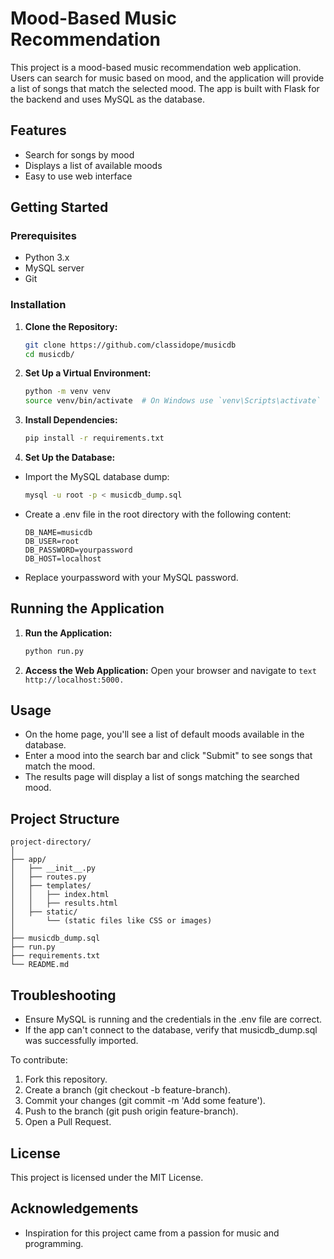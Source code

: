 # Mood-Based Music Recommendation

This project is a mood-based music recommendation web application. Users can search for music based on mood, and the application will provide a list of songs that match the selected mood. The app is built with Flask for the backend and uses MySQL as the database.

## Features
- Search for songs by mood
- Displays a list of available moods
- Easy to use web interface

## Getting Started

### Prerequisites

- Python 3.x
- MySQL server
- Git

### Installation

1. **Clone the Repository:**
   ```bash
   git clone https://github.com/classidope/musicdb
   cd musicdb/
2. **Set Up a Virtual Environment:**
   ```bash
   python -m venv venv
   source venv/bin/activate  # On Windows use `venv\Scripts\activate`
3. **Install Dependencies:**
   ```bash
   pip install -r requirements.txt
4. **Set Up the Database:**
  - Import the MySQL database dump:
    ```bash
    mysql -u root -p < musicdb_dump.sql
  - Create a .env file in the root directory with the following content:
    ```make
    DB_NAME=musicdb
    DB_USER=root
    DB_PASSWORD=yourpassword
    DB_HOST=localhost
  - Replace yourpassword with your MySQL password.

## Running the Application

1. **Run the Application:**
   ```bash
   python run.py
2. **Access the Web Application:** Open your browser and navigate to ```text http://localhost:5000.```

## Usage

- On the home page, you'll see a list of default moods available in the database.
- Enter a mood into the search bar and click "Submit" to see songs that match the mood.
- The results page will display a list of songs matching the searched mood.

## Project Structure

```
project-directory/
│
├── app/
│   ├── __init__.py
│   ├── routes.py
│   ├── templates/
│   │   ├── index.html
│   │   ├── results.html
│   ├── static/
│       └── (static files like CSS or images)
│
├── musicdb_dump.sql
├── run.py
├── requirements.txt
└── README.md
```

## Troubleshooting

- Ensure MySQL is running and the credentials in the .env file are correct.
- If the app can't connect to the database, verify that musicdb_dump.sql was successfully imported.

To contribute:

1. Fork this repository.
2. Create a branch (git checkout -b feature-branch).
3. Commit your changes (git commit -m 'Add some feature').
4. Push to the branch (git push origin feature-branch).
5. Open a Pull Request.

## License

This project is licensed under the MIT License.

## Acknowledgements

- Inspiration for this project came from a passion for music and programming.
